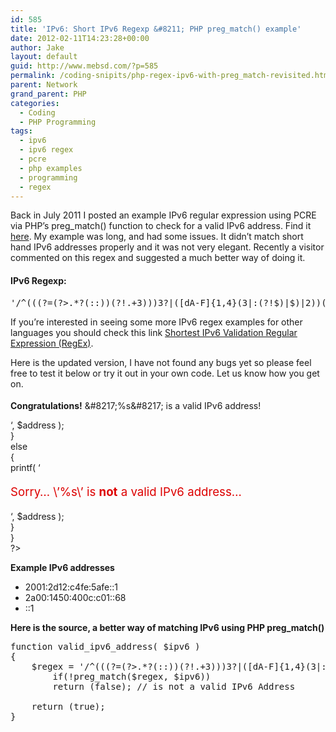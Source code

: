 ```yaml
---
id: 585
title: 'IPv6: Short IPv6 Regexp &#8211; PHP preg_match() example'
date: 2012-02-11T14:23:28+00:00
author: Jake
layout: default
guid: http://www.mebsd.com/?p=585
permalink: /coding-snipits/php-regex-ipv6-with-preg_match-revisited.html
parent: Network
grand_parent: PHP
categories:
  - Coding
  - PHP Programming
tags:
  - ipv6
  - ipv6 regex
  - pcre
  - php examples
  - programming
  - regex
---
```

Back in July 2011 I posted an example IPv6 regular expression using PCRE via PHP&#8217;s preg_match() function to check for a valid IPv6 address. Find it [here](http://www.mebsd.com/coding-snipits/php-regex-ipv6-with-preg_match.html "PHP Regex IPv6 with preg_match"). My example was long, and had some issues. It didn&#8217;t match short hand IPv6 addresses properly and it was not very elegant. Recently a visitor commented on this regex and suggested a much better way of doing it.

#### IPv6 Regexp:

<pre class="console-text notranslate">'/^(((?=(?>.*?(::))(?!.+3)))3?|([dA-F]{1,4}(3|:(?!$)|$)|2))(?4){5}((?4){2}|(25[0-5]|(2[0-4]|1d|[1-9])?d)(.(?7)){3})z/i'
</pre>

If you&#8217;re interested in seeing some more IPv6 regex examples for other languages you should check this link <a title="Shortest IPv6 Validation Regular Expression (RegEx)" href="http://home.deds.nl/~aeron/regex/" target="_blank">Shortest IPv6 Validation Regular Expression (RegEx)</a>.

Here is the updated version, I have not found any bugs yet so please feel free to test it below or try it out in your own code. Let us know how you get on.

<p style="color: #0A0; font-size: 14pt;">

**Congratulations!** \&#8217;%s\&#8217; is a valid IPv6 address!

&#8216;, $address );  
}  
else  
{  
printf( &#8216;

<p style="color: #D00; font-size: 14pt;">
  Sorry&#8230; \&#8217;%s\&#8217; is <strong>not</strong> a valid IPv6 address&#8230;
</p>

&#8216;, $address );  
}  
}  
?>

<div style="clear: both;">
  <strong>Example IPv6 addresses</strong></p> 
  
  <ul>
    <li>
      2001:2d12:c4fe:5afe::1
    </li>
    <li>
      2a00:1450:400c:c01::68
    </li>
    <li>
      ::1
    </li>
  </ul>
</div>

**Here is the source, a better way of matching IPv6 using PHP preg_match()**

<pre class="notranslate prettyprint" style="margin-bottom: 30px;">function valid_ipv6_address( $ipv6 )
{
    $regex = '/^(((?=(?>.*?(::))(?!.+3)))3?|([dA-F]{1,4}(3|:(?!$)|$)|2))(?4){5}((?4){2}|(25[0-5]|(2[0-4]|1d|[1-9])?d)(.(?7)){3})z/i';
        if(!preg_match($regex, $ipv6))
        return (false); // is not a valid IPv6 Address

    return (true);
}
</pre>